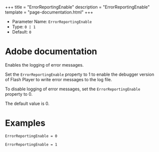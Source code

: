 +++
title = "ErrorReportingEnable"
description = "ErrorReportingEnable"
template = "page-documentation.html"
+++

- Parameter Name: `ErrorReportingEnable`
- Type: `0 | 1`
- Default: `0`

# Adobe documentation

Enables the logging of error messages.

Set the `ErrorReportingEnable` property to 1 to enable the debugger version of Flash Player to write error messages to the log file.

To disable logging of error messages, set the `ErrorReportingEnable` property to 0.

The default value is 0.

# Examples

```
ErrorReportingEnable = 0
```

```
ErrorReportingEnable = 1
```
